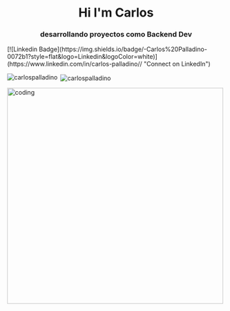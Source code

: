 <h1 align="center"> Hi I'm Carlos</h1>
<h3 align="center"> desarrollando  proyectos como  Backend Dev</h3>
[![Linkedin Badge](https://img.shields.io/badge/-Carlos%20Palladino-0072b1?style=flat&logo=Linkedin&logoColor=white)](https://www.linkedin.com/in/carlos-palladino// "Connect on LinkedIn")

<p><img align="left" src="https://github-readme-stats.vercel.app/api/top-langs?username=carlospalladino&show_icons=true&locale=en&layout=compact" alt="carlospalladino" /></p>

<p>&nbsp;<img align="center" src="https://github-readme-stats.vercel.app/api?username=carlospalladino&show_icons=true&locale=en" alt="carlospalladino" /></p>
<img aling="center" alt="coding" width="500" src="https://media.giphy.com/media/jTNG3RF6EwbkpD4LZx/giphy.gif">

